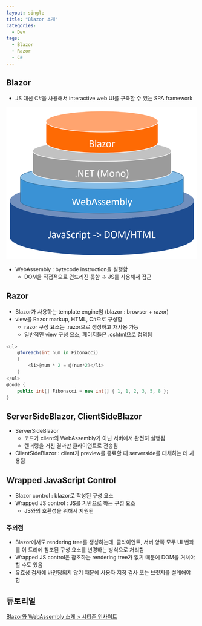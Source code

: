 ```yaml
---
layout: single
title: "Blazor 소개"
categories:
  - Dev
tags:
  - Blazor
  - Razor
  - C#
---
```


## Blazor

- JS 대신 C#을 사용해서 interactive web UI를 구축할 수 있는 SPA framework

![blazor architecture](https://raw.githubusercontent.com/siriyaoff/siriyaoff.github.io/master/assets/img/blazor-archi.png)

- WebAssembly : bytecode instruction을 실행함
  - DOM을 직접적으로 건드리진 못함 → JS를 사용해서 접근

## Razor

- Blazor가 사용하는 template engine임
  (blazor : browser + razor)
- view를 Razor markup, HTML, C#으로 구성함
  - razor 구성 요소는 .razor으로 생성하고 재사용 가능
  - 일반적인 view 구성 요소, 페이지들은 .cshtml으로 정의됨

```csharp
<ul>
    @foreach(int num in Fibonacci)
    {
        <li>@num * 2 = @(num*2)</li>
    }
</ul>
@code {
    public int[] Fibonacci = new int[] { 1, 1, 2, 3, 5, 8 };
}
```

## ServerSideBlazor, ClientSideBlazor

- ServerSideBlazor
  - 코드가 client의 WebAssembly가 아닌 서버에서 완전히 실행됨
  - 렌더링을 거친 결과만 클라이언트로 전송됨
- ClientSideBlazor : client가 preview를 종료할 때 serverside를 대체하는 데 사용됨

## Wrapped JavaScript Control

- Blazor control : blazor로 작성된 구성 요소
- Wrapped JS control : JS를 기반으로 하는 구성 요소
  - JS와의 호환성을 위해서 지원됨

### 주의점

- Blazor에서도 rendering tree를 생성하는데, 클라이언트, 서버 양쪽 모두 UI 변화를 이 트리에 참조된 구성 요소를 변경하는 방식으로 처리함
- Wrapped JS control은 참조하는 rendering tree가 없기 때문에 DOM을 거쳐야할 수도 있음
- 유효성 검사에 바인딩되지 않기 때문에 사용자 지정 검사 또는 브릿지를 설계해야 함

## 튜토리얼

[Blazor와 WebAssembly 소개 > 시티즌 인사이트](https://dev.grapecity.co.kr/bbs/board.php?bo_table=Insight&wr_id=16&page=2)
